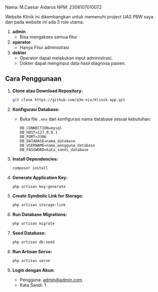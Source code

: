 Nama: M.Caesar Aidarus
NPM: 2308107010072

Website Klinik ini dikembangkan untuk memenuhi project UAS PBW saya dan pada website ini ada 3 role utama:

1. **admin**
    - Bisa mengakses semua fitur
2. **operator**
    - Hanya Fitur administrasi
3. **dokter**
    - Operator dapat melakukan input administrasi.
    - Dokter dapat menginput data hasil diagnosa pasien.

## Cara Penggunaan

1. **Clone atau Download Repository:**

    ```bash
    git clone https://github.com/a3m-nix/klinik-app.git
    ```

2. **Konfigurasi Database:**

    - Buka file `.env` dan konfigurasi nama database sesuai kebutuhan:
        ```env
        DB_CONNECTION=mysql
        DB_HOST=127.0.0.1
        DB_PORT=3306
        DB_DATABASE=nama_database
        DB_USERNAME=nama_pengguna_database
        DB_PASSWORD=kata_sandi_database
        ```

3. **Install Dependencies:**

    ```bash
    composer install
    ```

4. **Generate Application Key:**

    ```bash
    php artisan key:generate
    ```

5. **Create Symbolic Link for Storage:**

    ```bash
    php artisan storage:link
    ```

6. **Run Database Migrations:**

    ```bash
    php artisan migrate
    ```

7. **Seed Database:**

    ```bash
    php artisan db:seed
    ```

8. **Run Artisan Serve:**

    ```bash
    php artisan serve
    ```

9. **Login dengan Akun:**
    - Pengguna: admin@admin.com
    - Kata Sandi: 1
